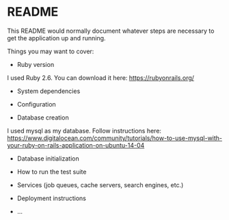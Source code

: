 # README

This README would normally document whatever steps are necessary to get the
application up and running.

Things you may want to cover:

* Ruby version

I used Ruby 2.6. You can download it here: https://rubyonrails.org/

* System dependencies

* Configuration


* Database creation

I used mysql as my database. Follow instructions here: https://www.digitalocean.com/community/tutorials/how-to-use-mysql-with-your-ruby-on-rails-application-on-ubuntu-14-04

* Database initialization

* How to run the test suite

* Services (job queues, cache servers, search engines, etc.)

* Deployment instructions

* ...
